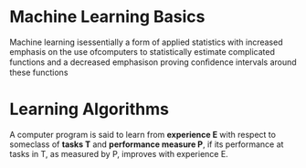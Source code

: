 # Machine Learning Basics 
Machine learning isessentially a form of applied statistics with increased emphasis on the use ofcomputers to statistically estimate complicated functions and a decreased emphasison proving conﬁdence intervals around these functions

# Learning Algorithms
A computer program is said to learn from **experience E** with respect to someclass of **tasks T** and **performance measure P**, if its performance at tasks in T, as measured by P, improves with experience E.

